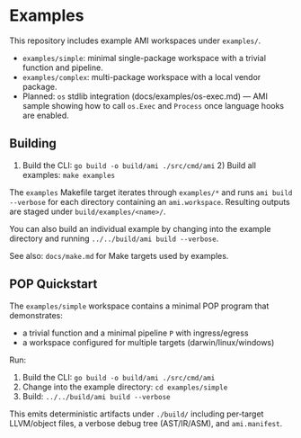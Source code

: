# Examples

This repository includes example AMI workspaces under `examples/`.

- `examples/simple`: minimal single-package workspace with a trivial function and pipeline.
- `examples/complex`: multi-package workspace with a local vendor package.
- Planned: `os` stdlib integration (docs/examples/os-exec.md) — AMI sample showing how to call `os.Exec` and `Process` once language hooks are enabled.

## Building

1) Build the CLI: `go build -o build/ami ./src/cmd/ami` 2) Build all examples: `make examples`

The `examples` Makefile target iterates through `examples/*` and runs `ami build --verbose` for each directory
containing an `ami.workspace`. Resulting outputs are staged under `build/examples/<name>/`.

You can also build an individual example by changing into the example directory and running `../../build/ami build
--verbose`.

See also: `docs/make.md` for Make targets used by examples.

## POP Quickstart

The `examples/simple` workspace contains a minimal POP program that demonstrates:

- a trivial function and a minimal pipeline `P` with ingress/egress
- a workspace configured for multiple targets (darwin/linux/windows)

Run:

1) Build the CLI: `go build -o build/ami ./src/cmd/ami`
2) Change into the example directory: `cd examples/simple`
3) Build: `../../build/ami build --verbose`

This emits deterministic artifacts under `./build/` including per‑target LLVM/object files, a verbose debug tree (AST/IR/ASM), and `ami.manifest`.
